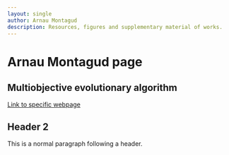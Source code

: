 ```yaml
---
layout: single
author: Arnau Montagud
description: Resources, figures and supplementary material of works.
---
```


# [](#header-1)Arnau Montagud page
## [](#header-2)Multiobjective evolutionary algorithm
[Link to specific webpage](https://arnaumontagud.github.io/metamode)

## [](#header-2)Header 2
This is a normal paragraph following a header. 
